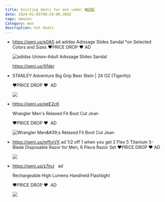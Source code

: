 ```yaml
---
title: Exciting deals for men under 💲2️⃣0️⃣
date: 2024-01-05T08:50:00.389Z
tags: amazon
Category: men
description: hot deals
---
```

* https://geni.us/e0A5   ad
  adidas Adissage Slides Sandal
  *on Selected Colors and Sizes
  ❤PRICE DROP ❤  AD<!--StartFragment-->

  ![adidas Unisex-Adult Adissage Slides Sandal](https://m.media-amazon.com/images/I/61j6Dq5pmZL._AC_SX500_.jpg)

  <!--EndFragment-->

  https://geni.us/Xfdej
* STANLEY Adventure Big Grip Beer Stein | 24 OZ (Tigerlily)

  ❤PRICE DROP ❤  AD

  <!--EndFragment--><!--StartFragment-->

  ![](https://m.media-amazon.com/images/I/61BYMGW7c4L._AC_SL1500_.jpg)

  <!--EndFragment-->
* https://geni.us/qeE2cK

  Wrangler Men's Relaxed Fit Boot Cut Jean

  ❤PRICE DROP ❤  AD

  <!--EndFragment--><!--StartFragment-->

  ![Wrangler Men\&#39;s Relaxed Fit Boot Cut Jean](https://m.media-amazon.com/images/I/81uL-VORgVL._AC_SY741_.jpg)

  <!--EndFragment-->
* https://geni.us/mfhxVX  ad
  1/2 off 1 when you get 2 
  Flex 5 Titanium 5-Blade Disposable Razor for Men, 6 Piece Razor Set
  ❤PRICE DROP ❤  AD<!--StartFragment-->

  ![](https://m.media-amazon.com/images/I/81u6a5cgLCL._SL1500_.jpg)

  <!--EndFragment-->
* https://geni.us/z7mJ   ad

  Rechargeable High Lumens Handheld Flashlight  

  ❤PRICE DROP ❤  AD

  <!--EndFragment--><!--StartFragment-->

  ![](https://m.media-amazon.com/images/I/71-C7DWKtSL._AC_SL1500_.jpg)

  <!--EndFragment-->